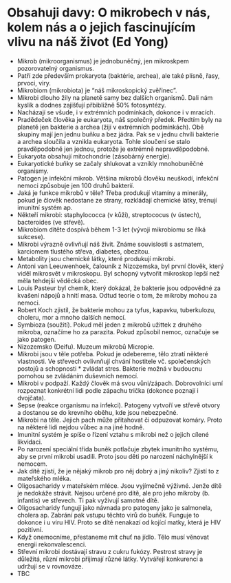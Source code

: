 # Obsahuji davy: O mikrobech v nás, kolem nás a o jejich fascinujícím vlivu na náš život (Ed Yong)
* Mikrob (mikroorganismus) je jednobuněčný, jen mikroskpem pozorovatelný organismus.
* Patří zde především prokaryota (baktérie, archea), ale také plísně, řasy, prvoci, viry. 
* Mikrobiom (mikrobiota) je “náš mikroskopický zvěřinec”.
* Mikrobi dlouho žily na planetě samy bez dalších organismů. Dali nám kyslík a dodnes zajišťují přbibližně 50% fotosyntézy.
* Nacházají se všude, i v extrémních podmínkách, dokonce i v mracích.
* Pradědeček člověka je eukaryota, náš společný předek. Předtím byly na planetě jen bakterie a archea (žijí v extrémních podmínkách). Obě skupiny mají jen jednu buňku a bez jádra. Pak se v jednu chvíli bakterie a archea sloučila a vznikla eukaryota. Tohle sloučení se stalo pravděpodobně jen jednou, protože je extrémně nepravděpodobné. 
* Eukaryota obsahují mitochondrie (zásobárný energie).
* Eukaryotické buňky se začaly shlukovat a vznikly mnohobuněčné organismy.
* Patogen je infekční mikrob. Většina mikrobů člověku neuškodí, infekční nemoci způsobuje jen 100 druhů bakterií.
* Jaká je funkce mikrobů v těle? Třeba produkují vitamíny a minerály, pokud je člověk nedostane ze strany, rozkládají chemické látky, trénují imunitní systém ap.
* Někteří mikrobi: staphylococca (v kůži), streptococus (v ústech), bacteroides (ve střevě).
* Mikrobiom dítěte dospívá během 1-3 let (vývoji mikrobiomu se říká sukcese).
* Mikrobi výrazně ovlivňují náš živit. Známe souvislosti s astmatem, karciomem tlustého střeva, diabetes, obezitou.
* Metabolity jsou chemické látky, které produkují mikrobi.
* Antoni van Leeuwenhoek, čalouník z Nizozemska, byl první člověk, který viděl mikrosvět v mikroskopu. Byl schopný vytvořit mikroskop lepší než měla tehdejší věděcká obec.
* Louis Pasteur byl chemik, který dokázal, že bakterie jsou odpovědné za kvašení nápojů a hnití masa. Odtud teorie o tom, že mikroby mohou za nemoci.
* Robert Koch zjistil, že bakterie mohou za tyfus, kapavku, tuberkulozu, choleru, mor a mnoho dalších nemocí.
* Symbioza (soužití). Pokud měl jeden z mikrobů užittek z druhého mikroba, označíme ho za parazita. Pokud způsobil nemoc, označuje se jako patogen.
* Nizozemsko (Deifu). Muzeum mikrobů Micropie.
* Mikrobi jsou v těle potřeba. Pokud je odebereme, tělo ztratí některé vlastnosti. Ve střevech ovlivnňují chvání hostitele vč. společenských postojů a schopnosti * zvládat stres. Bakterie možná v budoucnu pomohou se zvládáním duševních nemocí.
* Mikrobi v podpaží. Každý člověk má svou vůni/zápach. Dobrovolníci umí rozpoznat konkrétní lidi podle zápachu trička (dokonce poznají i dvojčata). 
* Sepse (reakce organismu na infekci). Patogeny vytvoří ve střevě otvory a dostanou se do krevního oběhu, kde jsou nebezpečné.
* Mikrobi na těle. Jejich pach může přitahovat či odpuzovat komáry. Proto na některé lidi nejdou vůbec a na jiné hodně.
* Imunitní systém je spíše o řízení vztahu s mikrobi než o jejich cílené likvidaci.
* Po narození speciální třída buněk potlačuje zbytek imunitního systému, aby se první mikrobi usadili. Proto jsou děti po narození náchylnější k nemocem.
* Jak dítě zjistí, že je nějaký mikrob pro něj dobrý a jiný nikoliv? Zjistí to z mateřského mléka. 
* Oligosacharidy v mateřském mléce. Jsou vyjímečně výživné. Jenže dítě je nedokáže strávit. Nejsou určené pro dítě, ale pro jeho mikroby (b. infantis) ve střevech. Ti pak vyživují samotné dítě.
* Oligosacharidy fungují jako návnada pro patogeny jako je salmonela, cholera ap. Zabrání pak vstupu těchto virů do buňěk. Funguje to dokonce i u viru HIV. Proto se dítě nenakazí od kojící matky, která je HIV pozitivní.
* Když onemocníme, přestaneme mít chuť na jídlo. Tělo musí věnovat energii rekonvalescenci. 
* Střevní mikrobi dostávají stravu z cukru fukózy. Pestrost stravy je důležitá, různí mikrobi přijímají různé látky. Vytvářejí konkurenci a udržují se v rovnováze.
* TBC
